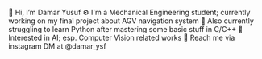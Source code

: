 👋  Hi, I’m Damar Yusuf
⚙️  I'm a Mechanical Engineering student; currently working on my final project about AGV navigation system
🐍  Also currently struggling to learn Python after mastering some basic stuff in C/C++
🤖  Interested in AI; esp. Computer Vision related works
📇  Reach me via instagram DM at @damar_ysf

<!---
Gochill123/Gochill123 is a ✨ special ✨ repository because its `README.md` (this file) appears on your GitHub profile.
You can click the Preview link to take a look at your changes.
--->
